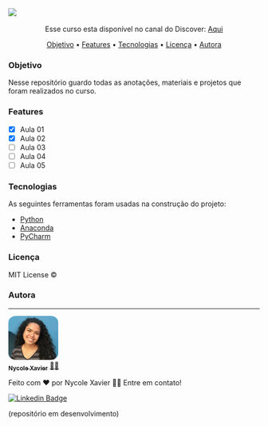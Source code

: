 <img src="https://img.shields.io/static/v1?label=Status&message=incomplete&color=ff0000&style=for-the-badge&logo=ghost"/>

<p align="center">Esse curso esta disponível no canal do Discover: <a href="https://app.rocketseat.com.br/discover" target='_blank'> Aqui </a> </p>

<p align="center">
 <a href="#objetivo">Objetivo</a> •
 <a href="#features">Features</a> • 
 <a href="#tecnologias">Tecnologias</a> •
 <a href="#licença">Licença</a> • 
 <a href="#autora">Autora</a>
</p>

### Objetivo
Nesse repositório guardo todas as anotações, materiais e projetos que foram realizados no curso. 

### Features

- [x] Aula 01
- [x] Aula 02
- [ ] Aula 03
- [ ] Aula 04 
- [ ] Aula 05

### Tecnologias

As seguintes ferramentas foram usadas na construção do projeto:

- [Python](https://www.python.org/downloads/)
- [Anaconda](https://www.anaconda.com/products/individual)
- [PyCharm](https://www.jetbrains.com/pycharm/download/#section=windows)

### Licença

MIT License ©

### Autora
---

<a href="https://nycole-xavierr.medium.com/">
<img style="border-radius: 15%;" src="assets/eu01.jpeg" width="100px;" alt=""/>
<br />
<sub><b>Nycole Xavier</b></sub></a> <a href="https://nycole-xavierr.medium.com/" title="Medium">👩‍💻</a>

Feito com ❤️ por Nycole Xavier 👋🏽 Entre em contato!

[![Linkedin Badge](https://img.shields.io/badge/-NycoleXavier-blue?style=flat-square&logo=Linkedin&logoColor=white&link=https://https://www.linkedin.com/in/nycole-xavier-641271202/)](https://www.linkedin.com/in/nycole-xavier-641271202/)

(repositório em desenvolvimento)
